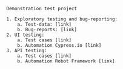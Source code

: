 	Demonstration test project

    1. Exploratory testing and bug-reporting:
        a. Test-data: [link]
        b. Bug-reports: [link]
    2. UI testing:
        a. Test cases [link]
        b. Automation Cypress.io [link]
    3. API testing:
        a. Test cases [link]
        b. Automation Robot Framework [link]
